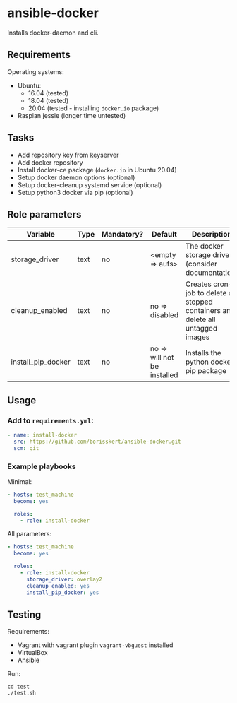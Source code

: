 # ansible-docker

Installs docker-daemon and cli.

## Requirements

Operating systems:

* Ubuntu:
  * 16.04 (tested)
  * 18.04 (tested)
  * 20.04 (tested - installing `docker.io` package)
* Raspian jessie (longer time untested)

## Tasks

* Add repository key from keyserver
* Add docker repository
* Install docker-ce package (`docker.io` in Ubuntu 20.04)
* Setup docker daemon options (optional)
* Setup docker-cleanup systemd service (optional)
* Setup python3 docker via pip (optional)

## Role parameters

| Variable      | Type | Mandatory? | Default | Description           |
|---------------|------|------------|---------|-----------------------|
| storage_driver | text | no        | <empty => aufs> | The docker storage driver (consider documentation) |
| cleanup_enabled | text | no       | no => disabled  | Creates cron-job to delete all stopped containers and delete all untagged images |
| install_pip_docker | text | no       | no => will not be installed | Installs the python docker pip package                            |

## Usage

### Add to `requirements.yml`:

```yaml
- name: install-docker
  src: https://github.com/borisskert/ansible-docker.git
  scm: git
```

### Example playbooks

Minimal:

```yaml
- hosts: test_machine
  become: yes

  roles:
    - role: install-docker
```

All parameters:

```yaml
- hosts: test_machine
  become: yes

  roles:
    - role: install-docker
      storage_driver: overlay2
      cleanup_enabled: yes
      install_pip_docker: yes
```

## Testing

Requirements:

* Vagrant with vagrant plugin `vagrant-vbguest` installed
* VirtualBox
* Ansible

Run:

```shell script
cd test
./test.sh
```
